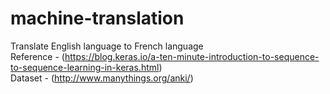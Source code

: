 # machine-translation
Translate English language to French language
<br /> Reference - (https://blog.keras.io/a-ten-minute-introduction-to-sequence-to-sequence-learning-in-keras.html)
<br /> Dataset - (http://www.manythings.org/anki/)
